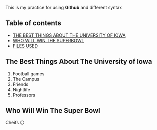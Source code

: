 This is my practice for using **Github** and different syntax

## Table of contents

- [THE BEST THINGS ABOUT THE UNIVERSITY OF IOWA](#The-Best-Things-About-The-University-of-Iowa)
- [WHO WILL WIN THE SUPERBOWL](#Who-Will-Win-The-Super-Bowl)
- [FILES USED](#Files-Used)

## The Best Things About The University of Iowa
1. Football games
2. The Campus
3. Friends
4. Nightlife
5. Professors

## Who Will Win The Super Bowl
Cheifs ☹️
